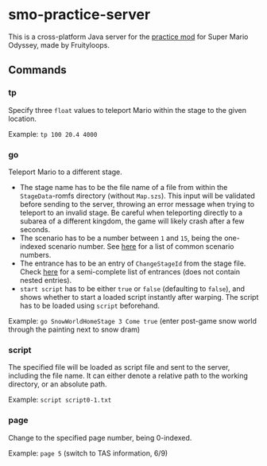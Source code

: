 # smo-practice-server
 This is a cross-platform Java server for the [practice mod](https://github.com/fruityloops1/smo-practice/) for Super Mario Odyssey, made by Fruityloops.
 
 ## Commands
 ### tp <x> <y> <z>
 Specify three  `float` values to teleport Mario within the stage to the given location.
 
 Example: `tp 100 20.4 4000`
 
 ### go <stage name> <scenario> <entrance> <start script>
 Teleport Mario to a different stage. 
 - The stage name has to be the file name of a file from within the `StageData`-romfs directory (without `Map.szs`). This input will be validated before sending to the server, throwing an error message when trying to teleport to an invalid stage. Be careful when teleporting directly to a subarea of a different kingdom, the game will likely crash after a few seconds.
 - The scenario has to be a number between `1` and `15`, being the one-indexed scenario number. See [here](http://shibboleet.us.to/odyssey_wiki/index.php/Scenarios) for a list of common scenario numbers.
 - The entrance has to be an entry of `ChangeStageId` from the stage file. Check [here](https://cdn.discordapp.com/attachments/829300752665149440/924764207671549985/entrances.txt) for a semi-complete list of entrances (does not contain nested entries).
 - `start script` has to be either `true` or `false` (defaulting to `false`), and shows whether to start a loaded script instantly after warping. The script has to be loaded using `script` beforehand.
 
 Example: `go SnowWorldHomeStage 3 Come true` (enter post-game snow world through the painting next to snow dram)

 ### script <file>
 The specified file will be loaded as script file and sent to the server, including the file name. It can either denote a relative path to the working directory, or an absolute path.
 
 Example: `script script0-1.txt`
 
 ### page <index>
 Change to the specified page number, being 0-indexed.
 
 Example: `page 5` (switch to TAS information, 6/9)
 
